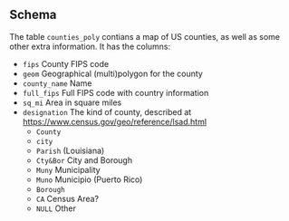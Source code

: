 ## Schema

The table `counties_poly` contians a map of US counties, as well as some
other extra information. It has the columns:

 * `fips` County FIPS code
 * `geom` Geographical (multi)polygon for the county
 * `county_name` Name
 * `full_fips` Full FIPS code with country information
 * `sq_mi` Area in square miles
 * `designation` The kind of county, described at <https://www.census.gov/geo/reference/lsad.html>
	- `County`
	- `city`
	- `Parish` (Louisiana)
 	- `Cty&Bor` City and Borough
 	- `Muny` Municipality
	- `Muno` Municipio (Puerto Rico)
	- `Borough`
	- `CA` Census Area?
	- `NULL` Other
